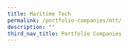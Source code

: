 ```yaml
---
title: Maritime Tech
permalink: /portfolio-companies/mtt/
description: ""
third_nav_title: Portfolio Companies
---
```

<div id="companies-result" style="display: flex; flex-wrap: wrap; padding: 10px">
</div>
<script src="/sectorFilter.js"></script>
